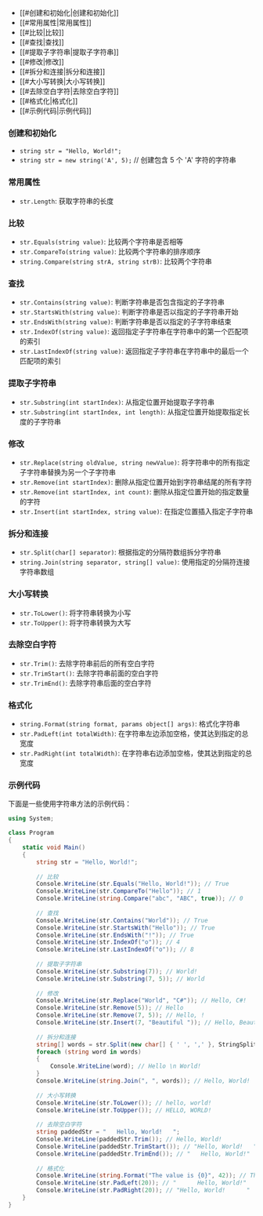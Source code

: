 # 
- [[#创建和初始化|创建和初始化]]
- [[#常用属性|常用属性]]
- [[#比较|比较]]
- [[#查找|查找]]
- [[#提取子字符串|提取子字符串]]
- [[#修改|修改]]
- [[#拆分和连接|拆分和连接]]
- [[#大小写转换|大小写转换]]
- [[#去除空白字符|去除空白字符]]
- [[#格式化|格式化]]
- [[#示例代码|示例代码]]
### 创建和初始化

- `string str = "Hello, World!";`
- `string str = new string('A', 5);` // 创建包含 5 个 'A' 字符的字符串

### 常用属性

- `str.Length`: 获取字符串的长度

### 比较

- `str.Equals(string value)`: 比较两个字符串是否相等
- `str.CompareTo(string value)`: 比较两个字符串的排序顺序
- `string.Compare(string strA, string strB)`: 比较两个字符串

### 查找

- `str.Contains(string value)`: 判断字符串是否包含指定的子字符串
- `str.StartsWith(string value)`: 判断字符串是否以指定的子字符串开始
- `str.EndsWith(string value)`: 判断字符串是否以指定的子字符串结束
- `str.IndexOf(string value)`: 返回指定子字符串在字符串中的第一个匹配项的索引
- `str.LastIndexOf(string value)`: 返回指定子字符串在字符串中的最后一个匹配项的索引

### 提取子字符串

- `str.Substring(int startIndex)`: 从指定位置开始提取子字符串
- `str.Substring(int startIndex, int length)`: 从指定位置开始提取指定长度的子字符串

### 修改

- `str.Replace(string oldValue, string newValue)`: 将字符串中的所有指定子字符串替换为另一个子字符串
- `str.Remove(int startIndex)`: 删除从指定位置开始到字符串结尾的所有字符
- `str.Remove(int startIndex, int count)`: 删除从指定位置开始的指定数量的字符
- `str.Insert(int startIndex, string value)`: 在指定位置插入指定子字符串

### 拆分和连接

- `str.Split(char[] separator)`: 根据指定的分隔符数组拆分字符串
- `string.Join(string separator, string[] value)`: 使用指定的分隔符连接字符串数组

### 大小写转换

- `str.ToLower()`: 将字符串转换为小写
- `str.ToUpper()`: 将字符串转换为大写

### 去除空白字符

- `str.Trim()`: 去除字符串前后的所有空白字符
- `str.TrimStart()`: 去除字符串前面的空白字符
- `str.TrimEnd()`: 去除字符串后面的空白字符

### 格式化

- `string.Format(string format, params object[] args)`: 格式化字符串
- `str.PadLeft(int totalWidth)`: 在字符串左边添加空格，使其达到指定的总宽度
- `str.PadRight(int totalWidth)`: 在字符串右边添加空格，使其达到指定的总宽度

### 示例代码

下面是一些使用字符串方法的示例代码：

```c#
using System;

class Program
{
    static void Main()
    {
        string str = "Hello, World!";
        
        // 比较
        Console.WriteLine(str.Equals("Hello, World!")); // True
        Console.WriteLine(str.CompareTo("Hello")); // 1
        Console.WriteLine(string.Compare("abc", "ABC", true)); // 0
        
        // 查找
        Console.WriteLine(str.Contains("World")); // True
        Console.WriteLine(str.StartsWith("Hello")); // True
        Console.WriteLine(str.EndsWith("!")); // True
        Console.WriteLine(str.IndexOf("o")); // 4
        Console.WriteLine(str.LastIndexOf("o")); // 8
        
        // 提取子字符串
        Console.WriteLine(str.Substring(7)); // World!
        Console.WriteLine(str.Substring(7, 5)); // World
        
        // 修改
        Console.WriteLine(str.Replace("World", "C#")); // Hello, C#!
        Console.WriteLine(str.Remove(5)); // Hello
        Console.WriteLine(str.Remove(7, 5)); // Hello, !
        Console.WriteLine(str.Insert(7, "Beautiful ")); // Hello, Beautiful World!
        
        // 拆分和连接
        string[] words = str.Split(new char[] { ' ', ',' }, StringSplitOptions.RemoveEmptyEntries);
        foreach (string word in words)
        {
            Console.WriteLine(word); // Hello \n World!
        }
        Console.WriteLine(string.Join(", ", words)); // Hello, World!
        
        // 大小写转换
        Console.WriteLine(str.ToLower()); // hello, world!
        Console.WriteLine(str.ToUpper()); // HELLO, WORLD!
        
        // 去除空白字符
        string paddedStr = "   Hello, World!   ";
        Console.WriteLine(paddedStr.Trim()); // Hello, World!
        Console.WriteLine(paddedStr.TrimStart()); // "Hello, World!   "
        Console.WriteLine(paddedStr.TrimEnd()); // "   Hello, World!"
        
        // 格式化
        Console.WriteLine(string.Format("The value is {0}", 42)); // The value is 42
        Console.WriteLine(str.PadLeft(20)); // "      Hello, World!"
        Console.WriteLine(str.PadRight(20)); // "Hello, World!      "
    }
}

```